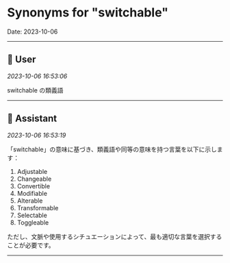 # Synonyms for "switchable"

Date: 2023-10-06

---

## 👤 User
*2023-10-06 16:53:06*

switchable の類義語

---

## 🤖 Assistant
*2023-10-06 16:53:19*

「switchable」の意味に基づき、類義語や同等の意味を持つ言葉を以下に示します：

1. Adjustable
2. Changeable
3. Convertible
4. Modifiable
5. Alterable
6. Transformable
7. Selectable
8. Toggleable

ただし、文脈や使用するシチュエーションによって、最も適切な言葉を選択することが必要です。

---
